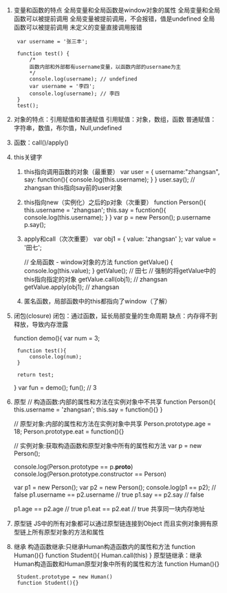 1. 变量和函数的特点
	全局变量和全局函数是window对象的属性
	全局变量和全局函数可以被提前调用
		全局变量被提前调用，不会报错，值是undefined
		全局函数可以被提前调用
		未定义的变量直接调用报错

		var username = '张三丰';

	    function test() {
	        /*
			函数内部和外部都有username变量，以函数内部的username为主
	    	*/
	        console.log(username); // undefined
	        var username = '李四';
	        console.log(username); // 李四
	    }
	    test();

2. 对象的特点：引用赋值和普通赋值
	引用赋值：对象，数组，函数 
	普通赋值：字符串，数值，布尔值，Null,undefined

3. 函数：call()/apply()

4. this关键字
	1. this指向调用函数的对象（最重要）
		var user = {
			username:"zhangsan",
			say: function(){
				console.log(this.username);
			}
		}
		user.say();	// zhangsan  this指向say前的user对象
	2. this指向new（实例化）之后的p对象（次重要）
		function Person(){
			this.username = 'zhangsan';
			this.say = fucntion(){
				console.log(this.username);
			}
		}
		var p = new Person();
		p.username
		p.say();
	3. apply和call（次次重要）
		var obj1 = { value: 'zhangsan' };
	    var value = '田七';

	    // 全局函数 - window对象的方法
	    function getValue() {
	        console.log(this.value);
	    }
	    getValue(); // 田七
	    // 强制的将getValue中的this指向指定的对象
	    getValue.call(obj1); // zhangsan
	    getValue.apply(obj1); // zhangsan
	 4. 匿名函数，局部函数中的this都指向了window（了解）

5. 闭包(closure)
	闭包：通过函数，延长局部变量的生命周期
	缺点：内存得不到释放，导致内存泄露
	
	function demo(){
		var num = 3;

		function test(){
			console.log(num);
		}

		return test;
	}
	var fun = demo();
	fun();	// 3
	
6. 原型
	// 构造函数:内部的属性和方法在实例对象中不共享
	function Person(){
		this.username = 'zhangsan';
		this.say = function(){}
	}

	// 原型对象:内部的属性和方法在实例对象中共享
	Person.prototype.age = 18;
	Person.prototype.eat = function(){}

	// 实例对象:获取构造函数和原型对象中所有的属性和方法
	var p = new Person();

	console.log(Person.prototype == p.__proto__)
	console.log(Person.prototype.constructor == Person)

	var p1 = new Person();
	var p2 = new Person();
	console.log(p1 == p2);		// false
	p1.username == p2.username // true
	p1.say == p2.say // false

	p1.age == p2.age  // true
	p1.eat == p2.eat  // true 共享同一块内存地址

7. 原型链
	JS中的所有对象都可以通过原型链连接到Object
    而且实例对象拥有原型链上所有原型对象的方法和属性

8. 继承
	构造函数继承:只继承Human构造函数内的属性和方法
		function Human(){}
		function Student(){
			Human.call(this)
		}
	原型链继承：继承Human构造函数和Human原型对象中所有的属性和方法
		function Human(){}

		Student.prototype = new Human()
		function Student(){}

